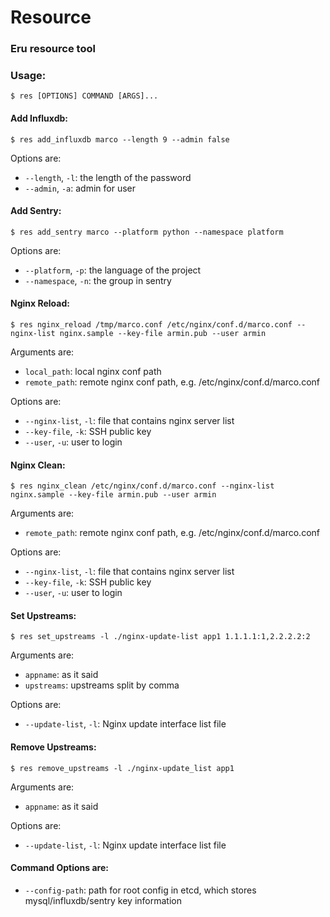 Resource
==========

### Eru resource tool

### Usage:

    $ res [OPTIONS] COMMAND [ARGS]...

#### Add Influxdb:

    $ res add_influxdb marco --length 9 --admin false

Options are:

* `--length`, `-l`: the length of the password
* `--admin`, `-a`: admin for user

#### Add Sentry:

    $ res add_sentry marco --platform python --namespace platform

Options are:

* `--platform`, `-p`: the language of the project
* `--namespace`, `-n`: the group in sentry

#### Nginx Reload:

    $ res nginx_reload /tmp/marco.conf /etc/nginx/conf.d/marco.conf --nginx-list nginx.sample --key-file armin.pub --user armin

Arguments are:

* `local_path`: local nginx conf path 
* `remote_path`: remote nginx conf path, e.g. /etc/nginx/conf.d/marco.conf

Options are:

* `--nginx-list`, `-l`: file that contains nginx server list
* `--key-file`, `-k`: SSH public key
* `--user`, `-u`: user to login

#### Nginx Clean:

    $ res nginx_clean /etc/nginx/conf.d/marco.conf --nginx-list nginx.sample --key-file armin.pub --user armin

Arguments are:

* `remote_path`: remote nginx conf path, e.g. /etc/nginx/conf.d/marco.conf

Options are:

* `--nginx-list`, `-l`: file that contains nginx server list
* `--key-file`, `-k`: SSH public key
* `--user`, `-u`: user to login

#### Set Upstreams:

    $ res set_upstreams -l ./nginx-update-list app1 1.1.1.1:1,2.2.2.2:2

Arguments are:

* `appname`: as it said
* `upstreams`: upstreams split by comma

Options are:

* `--update-list`, `-l`: Nginx update interface list file

#### Remove Upstreams:

    $ res remove_upstreams -l ./nginx-update_list app1

Arguments are:

* `appname`: as it said

Options are:

* `--update-list`, `-l`: Nginx update interface list file

#### Command Options are:

* `--config-path`: path for root config in etcd, which stores mysql/influxdb/sentry key information 
